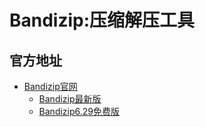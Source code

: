 # Bandizip:压缩解压工具
## 官方地址
- [Bandizip官网](https://www.bandisoft.com/bandizip)
  - [Bandizip最新版](https://dl.bandisoft.com/bandizip.std/BANDIZIP-SETUP-STD-X64.EXE)
  - [Bandizip6.29免费版](https://www.bandisoft.com/bandizip/dl.php?old)